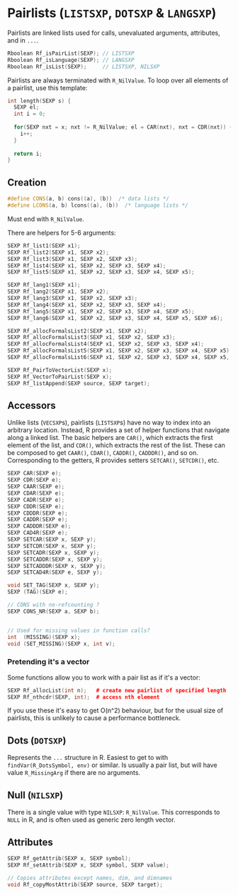 # Pairlists (`LISTSXP`, `DOTSXP` & `LANGSXP`)

Pairlists are linked lists used for calls, unevaluated arguments, attributes, and in `...`. 
```cpp
Rboolean Rf_isPairList(SEXP); // LISTSXP
Rboolean Rf_isLanguage(SEXP); // LANGSXP
Rboolean Rf_isList(SEXP);     // LISTSXP, NILSXP
```

Pairlists are always terminated with `R_NilValue`. To loop over all elements of a pairlist, use this template:

```cpp
int length(SEXP s) {
  SEXP el;
  int i = 0;
  
  for(SEXP nxt = x; nxt != R_NilValue; el = CAR(nxt), nxt = CDR(nxt)) {
    i++;
  }
  
  return i;
}
```
## Creation

```cpp
#define CONS(a, b) cons((a), (b))  /* data lists */
#define LCONS(a, b) lcons((a), (b))  /* language lists */
```

Must end with `R_NilValue`. 

There are helpers for 5-6 arguments:

```cpp
SEXP Rf_list1(SEXP x1);
SEXP Rf_list2(SEXP x1, SEXP x2);
SEXP Rf_list3(SEXP x1, SEXP x2, SEXP x3);
SEXP Rf_list4(SEXP x1, SEXP x2, SEXP x3, SEXP x4);
SEXP Rf_list5(SEXP x1, SEXP x2, SEXP x3, SEXP x4, SEXP x5);

SEXP Rf_lang1(SEXP x1);
SEXP Rf_lang2(SEXP x1, SEXP x2);
SEXP Rf_lang3(SEXP x1, SEXP x2, SEXP x3);
SEXP Rf_lang4(SEXP x1, SEXP x2, SEXP x3, SEXP x4);
SEXP Rf_lang5(SEXP x1, SEXP x2, SEXP x3, SEXP x4, SEXP x5);
SEXP Rf_lang6(SEXP x1, SEXP x2, SEXP x3, SEXP x4, SEXP x5, SEXP x6);

SEXP Rf_allocFormalsList2(SEXP x1, SEXP x2);
SEXP Rf_allocFormalsList3(SEXP x1, SEXP x2, SEXP x3);
SEXP Rf_allocFormalsList4(SEXP x1, SEXP x2, SEXP x3, SEXP x4);
SEXP Rf_allocFormalsList5(SEXP x1, SEXP x2, SEXP x3, SEXP x4, SEXP x5);
SEXP Rf_allocFormalsList6(SEXP x1, SEXP x2, SEXP x3, SEXP x4, SEXP x5, SEXP x6);
```

```cpp
SEXP Rf_PairToVectorList(SEXP x);
SEXP Rf_VectorToPairList(SEXP x);
SEXP Rf_listAppend(SEXP source, SEXP target);
```

## Accessors

Unlike lists (`VECSXP`s), pairlists (`LISTSXP`s) have no way to index into an arbitrary location. Instead, R provides a set of helper functions that navigate along a linked list. The basic helpers are `CAR()`, which extracts the first element of the list, and `CDR()`, which extracts the rest of the list. These can be composed to get `CAAR()`, `CDAR()`, `CADDR()`, `CADDDR()`, and so on. Corresponding to the getters, R provides setters `SETCAR()`, `SETCDR()`, etc.

```cpp
SEXP CAR(SEXP e);
SEXP CDR(SEXP e);
SEXP CAAR(SEXP e);
SEXP CDAR(SEXP e);
SEXP CADR(SEXP e);
SEXP CDDR(SEXP e);
SEXP CDDDR(SEXP e);
SEXP CADDR(SEXP e);
SEXP CADDDR(SEXP e);
SEXP CAD4R(SEXP e);
SEXP SETCAR(SEXP x, SEXP y);
SEXP SETCDR(SEXP x, SEXP y);
SEXP SETCADR(SEXP x, SEXP y);
SEXP SETCADDR(SEXP x, SEXP y);
SEXP SETCADDDR(SEXP x, SEXP y);
SEXP SETCAD4R(SEXP e, SEXP y);

void SET_TAG(SEXP x, SEXP y);
SEXP (TAG)(SEXP e);

// CONS with no-refcounting ?
SEXP CONS_NR(SEXP a, SEXP b);


// Used for missing values in function calls?
int  (MISSING)(SEXP x);
void (SET_MISSING)(SEXP x, int v);
```

### Pretending it's a vector

Some functions allow you to work with a pair list as if it's a vector:

```cpp
SEXP Rf_allocList(int n);   # create new pairlist of specified length 
SEXP Rf_nthcdr(SEXP, int);  # access nth element
```

If you use these it's easy to get O(n^2) behaviour, but for the usual size of pairlists, this is unlikely to cause a performance bottleneck.

## Dots (`DOTSXP`)

Represents the `...` structure in R. Easiest to get to with `findVar(R_DotsSymbol, env)` or similar. Is usually a pair list, but will have value `R_MissingArg` if there are no arguments.

## Null (`NILSXP`)

There is a single value with type `NILSXP`: `R_NilValue`.  This corresponds to `NULL` in R, and is often used as generic zero length vector.

## Attributes

```cpp
SEXP Rf_getAttrib(SEXP x, SEXP symbol);
SEXP Rf_setAttrib(SEXP x, SEXP symbol, SEXP value);

// Copies attributes except names, dim, and dimnames
void Rf_copyMostAttrib(SEXP source, SEXP target);
```
